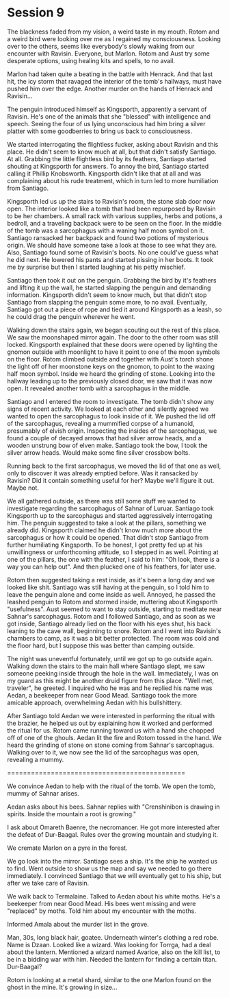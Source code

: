# Session 9
The blackness faded from my vision, a weird taste in my mouth. Rotom and a weird bird were looking over me as I regained my consciousness. Looking over to the others, seems like everybody's slowly waking from our encounter with Ravisin. Everyone, but Marlon. Rotom and Aust try some desperate options, using healing kits and spells, to no avail.

Marlon had taken quite a beating in the battle with Henrack. And that last hit, the icy storm that ravaged the interior of the tomb's hallways, must have pushed him over the edge. Another murder on the hands of Henrack and Ravisin...

The penguin introduced himself as Kingsporth, apparently a servant of Ravisin. He's one of the animals that she "blessed" with intelligence and speech. Seeing the four of us lying unconscious had him bring a silver platter with some goodberries to bring us back to consciousness.

We started interrogating the flightless fucker, asking about Ravisin and this place. He didn't seem to know much at all, but that didn't satisfy Santiago. At all. Grabbing the little flightless bird by its feathers, Santiago started shouting at Kingsporth for answers. To annoy the bird, Santiago started calling it Phillip Knobsworth. Kingsporth didn't like that at all and was complaining about his rude treatment, which in turn led to more humiliation from Santiago.

Kingsporth led us up the stairs to Ravisin's room, the stone slab door now open. The interior looked like a tomb that had been repurposed by Ravisin to be her chambers. A small rack with various supplies, herbs and potions, a bedroll, and a traveling backpack were to be seen on the floor. In the middle of the tomb was a sarcophagus with a waning half moon symbol on it. Santiago ransacked her backpack and found two potions of mysterious origin. We should have someone take a look at those to see what they are. Also, Santiago found some of Ravisin's boots. No one could've guess what he did next. He lowered his pants and started pissing in her boots. It took me by surprise but then I started laughing at his petty mischief.

Santiago then took it out on the penguin. Grabbing the bird by it's feathers and lifting it up the wall, he started slapping the penguin and demanding information. Kingsporth didn't seem to know much, but that didn't stop Santiago from slapping the penguin some more, to no avail. Eventually, Santiago got out a piece of rope and tied it around Kingsporth as a leash, so he could drag the penguin wherever he went.

Walking down the stairs again, we began scouting out the rest of this place. We saw the moonshaped mirror again. The door to the other room was still locked. Kingsporth explained that these doors were opened by lighting the gnomon outside with moonlight to have it point to one of the moon symbols on the floor. Rotom climbed outside and together with Aust's torch shone the light off of her moonstone keys on the gnomon, to point to the waxing half moon symbol. Inside we heard the grinding of stone. Looking into the hallway leading up to the previously closed door, we saw that it was now open. It revealed another tomb with a sarcophagus in the middle.

Santiago and I entered the room to investigate. The tomb didn't show any signs of recent activity. We looked at each other and silently agreed we wanted to open the sarcophagus to look inside of it. We pushed the lid off of the sarcophagus, revealing a mummified corpse of a humanoid, presumably of elvish origin. Inspecting the insides of the sarcophagus, we found a couple of decayed arrows that had silver arrow heads, and a wooden unstrung bow of elven make. Santiago took the bow, I took the silver arrow heads. Would make some fine silver crossbow bolts.

Running back to the first sarcophagus, we moved the lid of that one as well, only to discover it was already emptied before. Was it ransacked by Ravisin? Did it contain something useful for her? Maybe we'll figure it out. Maybe not.

We all gathered outside, as there was still some stuff we wanted to investigate regarding the sarcophagus of Sahnar of Luruar. Santiago took Kingsporth up to the sarcophagus and started aggressively interrogating him. The penguin suggested to take a look at the pillars, something we already did. Kingsporth claimed he didn't know much more about the sarcophagus or how it could be opened. That didn't stop Santiago from further humiliating Kingsporth. To be honest, I got pretty fed up at his unwillingness or unforthcoming attitude, so I stepped in as well. Pointing at one of the pillars, the one with the feather, I said to him: "Oh look, there _is_ a way you can help out". And then plucked one of his feathers, for later use.

Rotom then suggested taking a rest inside, as it's been a long day and we looked like shit. Santiago was still having at the penguin, so I told him to leave the penguin alone and come inside as well. Annoyed, he passed the leashed penguin to Rotom and stormed inside, muttering about Kingsporth "usefulness". Aust seemed to want to stay outside, starting to meditate near Sahnar's sarcophagus. Rotom and I followed Santiago, and as soon as we got inside, Santiago already lied on the floor with his eyes shut, his back leaning to the cave wall, beginning to snore. Rotom and I went into Ravisin's chambers to camp, as it was a bit better protected. The room was cold and the floor hard, but I suppose this was better than camping outside.

The night was uneventful fortunately, until we got up to go outside again. Walking down the stairs to the main hall where Santiago slept, we saw someone peeking inside through the hole in the wall. Immediately, I was on my guard as this might be another druid figure from this place. "Well met, traveler", he greeted. I inquired who he was and he replied his name was Aedan, a beekeeper from near Good Mead. Santiago took the more amicable approach, overwhelming Aedan with his bullshittery.

After Santiago told Aedan we were interested in performing the ritual with the brazier, he helped us out by explaining how it worked and performed the ritual for us. Rotom came running toward us with a hand she chopped off of one of the ghouls. Aedan lit the fire and Rotom tossed in the hand. We heard the grinding of stone on stone coming from Sahnar's sarcophagus. Walking over to it, we now see the lid of the sarcophagus was open, revealing a mummy.

=============================================

We convince Aedan to help with the ritual of the tomb. We open the tomb, mummy of Sahnar arises. 

Aedan asks about his bees. Sahnar replies with "Crenshinibon is drawing in spirits. Inside the mountain a root is growing."

I ask about Omareth Baenre, the necromancer. He got more interested after the defeat of Dur-Baagal. Rules over the growing mountain and studying it.

We cremate Marlon on a pyre in the forest.

We go look into the mirror. Santiago sees a ship. It's the ship he wanted us to find. Went outside to show us the map and say we needed to go there immediately. I convinced Santiago that we will eventually get to his ship, but after we take care of Ravisin.

We walk back to Termalaine. Talked to Aedan about his white moths. He's a beekeeper from near Good Mead. His bees went missing and were "replaced" by moths. Told him about my encounter with the moths.

Informed Amala about the murder list in the grove.

Man, 30s, long black hair, goatee. Underneath winter's clothing a red robe. Name is Dzaan. Looked like a wizard. Was looking for Torrga, had a deal about the lantern. Mentioned a wizard named Avarice, also on the kill list, to be in a bidding war with him. Needed the lantern for finding a certain titan. Dur-Baagal?

Rotom is looking at a metal shard, similar to the one Marlon found on the ghost in the mine. It's growing in size...